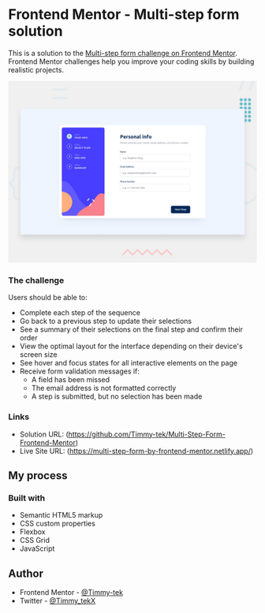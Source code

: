 # Frontend Mentor - Multi-step form solution

This is a solution to the [Multi-step form challenge on Frontend Mentor](https://www.frontendmentor.io/challenges/multistep-form-YVAnSdqQBJ). Frontend Mentor challenges help you improve your coding skills by building realistic projects. 


![](./assets/images/preview.jpg)

### The challenge

Users should be able to:

- Complete each step of the sequence
- Go back to a previous step to update their selections
- See a summary of their selections on the final step and confirm their order
- View the optimal layout for the interface depending on their device's screen size
- See hover and focus states for all interactive elements on the page
- Receive form validation messages if:
  - A field has been missed
  - The email address is not formatted correctly
  - A step is submitted, but no selection has been made


### Links

- Solution URL: (https://github.com/Timmy-tek/Multi-Step-Form-Frontend-Mentor)
- Live Site URL:  (https://multi-step-form-by-frontend-mentor.netlify.app/)


## My process

### Built with

- Semantic HTML5 markup
- CSS custom properties
- Flexbox
- CSS Grid
- JavaScript


## Author

- Frontend Mentor - [@Timmy-tek](https://www.frontendmentor.io/profile/Timmy-tek)
- Twitter - [@Timmy_tekX](https://x.com/Timmy_tekX)
